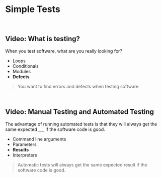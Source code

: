# Simple Tests

<br>

## Video: What is testing?

When you test software, what are you really looking for?

* Loops
* Conditionals
* Modules
* **Defects**

> You want to find errors and defects when testing software. 

<br>

## Video: Manual Testing and Automated Testing

The advantage of running automated tests is that they will always get the same expected ___ if the software code is good.

* Command line arguments
* Parameters
* **Results**
* Interpreters

> Automatic tests will always get the same expected result if the software code is good.
